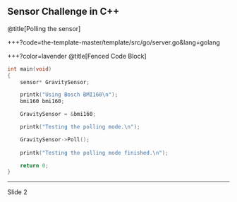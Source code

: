 Sensor Challenge in C++
---
@title[Polling the sensor]

+++?code=the-template-master/template/src/go/server.go&lang=golang

+++?color=lavender @title[Fenced Code Block]

```C++
int main(void)
{
    sensor* GravitySensor;

    printk("Using Bosch BMI160\n");
    bmi160 bmi160;

    GravitySensor = &bmi160;

    printk("Testing the polling mode.\n");

    GravitySensor->Poll();
	
	printk("Testing the polling mode finished.\n");

	return 0;
}
```
---
Slide 2
